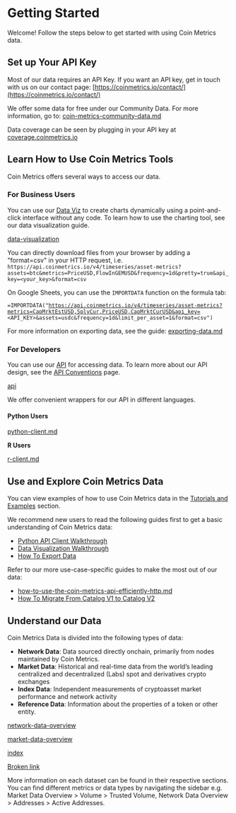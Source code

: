 # Getting Started

Welcome! Follow the steps below to get started with using Coin Metrics data.

## Set up Your API Key

Most of our data requires an API Key. If you want an API key, get in touch with us on our contact page: [https://coinmetrics.io/contact/](https://coinmetrics.io/contact/)

We offer some data for free under our Community Data. For more information, go to: [coin-metrics-community-data.md](packages/coin-metrics-community-data.md "mention")

Data coverage can be seen by plugging in your API key at [coverage.coinmetrics.io](https://coverage.coinmetrics.io)

## Learn How to Use Coin Metrics Tools

Coin Metrics offers several ways to access our data.

### For Business Users

You can use our [Data Viz](https://charts.coinmetrics.io/crypto-data/) to create charts dynamically using a point-and-click interface without any code. To learn how to use the charting tool, see our data visualization guide.

&#x20;[data-visualization](data-visualization/ "mention")

You can directly download files from your browser by adding a "format=csv" in your HTTP request, i.e. `https://api.coinmetrics.io/v4/timeseries/asset-metrics?assets=btc&metrics=PriceUSD,FlowInGEMUSD&frequency=1d&pretty=true&api_key=<your_key>&format=csv`

On Google Sheets, you can use the `IMPORTDATA` function on the formula tab:

`=IMPORTDATA("`[`https://api.coinmetrics.io/v4/timeseries/asset-metrics?metrics=CapMrktEstUSD,SplyCur,PriceUSD,CapMrktCurUSD&api_key=`](https://api.coinmetrics.io/v4/timeseries/asset-metrics?metrics=CapMrktEstUSD,SplyCur,PriceUSD,CapMrktCurUSD\&api\_key=)`<API_KEY>&assets=usdc&frequency=1d&limit_per_asset=1&format=csv")`

For more information on exporting data, see the guide: [exporting-data.md](tutorials-and-examples/user-guides/exporting-data.md "mention")

### For Developers

You can use our [API](https://docs.coinmetrics.io/api/v4/) for accessing data. To learn more about our API design, see the [API Conventions](access-our-data/api/) page.&#x20;

[api](access-our-data/api/ "mention")

We offer convenient wrappers for our API in different languages.&#x20;

#### **Python Users**

[python-client.md](access-our-data/python-client.md "mention")

**R Users**

[r-client.md](access-our-data/r-client.md "mention")

## Use and Explore Coin Metrics Data

You can view examples of how to use Coin Metrics data in the [Tutorials and Examples](tutorials-and-examples/) section.

We recommend new users to read the following guides first to get a basic understanding of Coin Metrics data:

* [Python API Client Walkthrough](tutorials-and-examples/tutorials/walkthrough\_community.md)
* [Data Visualization Walkthrough](data-visualization/)
* [How To Export Data](tutorials-and-examples/user-guides/exporting-data.md)

Refer to our more use-case-specific guides to make the most out of our data:

* [how-to-use-the-coin-metrics-api-efficiently-http.md](tutorials-and-examples/user-guides/how-to-use-the-coin-metrics-api-efficiently-http.md "mention")
* [How To Migrate From Catalog V1 to Catalog V2](tutorials-and-examples/user-guides/how-to-migrate-from-catalog-v1-to-catalog-v2.md)

## Understand our Data

Coin Metrics Data is divided into the following types of data:&#x20;

* **Network Data**: Data sourced directly onchain, primarily from nodes maintained by Coin Metrics.&#x20;
* **Market Data**: Historical and real-time data from the world’s leading centralized and decentralized (Labs) spot and derivatives crypto exchanges
* **Index Data**: Independent measurements of cryptoasset market performance and network activity
* **Reference Data**: Information about the properties of a token or other entity.

[network-data-overview](network-data/network-data-overview/ "mention")

[market-data-overview](market-data/market-data-overview/ "mention")

[index](index-data/index/ "mention")

[Broken link](broken-reference "mention")

More information on each dataset can be found in their respective sections. You can find different metrics or data types by navigating the sidebar e.g. Market Data Overview > Volume > Trusted Volume, Network Data Overview > Addresses > Active Addresses.



